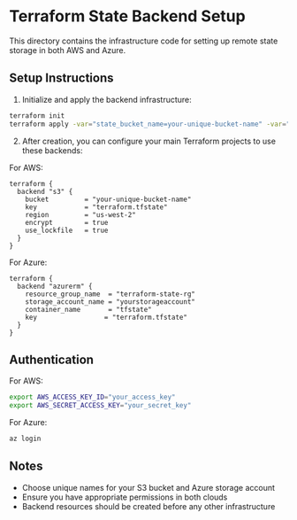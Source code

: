 # Terraform State Backend Setup

This directory contains the infrastructure code for setting up remote state storage in both AWS and Azure.

## Setup Instructions

1. Initialize and apply the backend infrastructure:
```bash
terraform init
terraform apply -var="state_bucket_name=your-unique-bucket-name" -var="storage_account_name=yourstorageaccount"
```

2. After creation, you can configure your main Terraform projects to use these backends:

For AWS:
```hcl
terraform {
  backend "s3" {
    bucket         = "your-unique-bucket-name"
    key            = "terraform.tfstate"
    region         = "us-west-2"
    encrypt        = true
    use_lockfile   = true
  }
}
```

For Azure:
```hcl
terraform {
  backend "azurerm" {
    resource_group_name  = "terraform-state-rg"
    storage_account_name = "yourstorageaccount"
    container_name       = "tfstate"
    key                 = "terraform.tfstate"
  }
}
```

## Authentication

For AWS:
```bash
export AWS_ACCESS_KEY_ID="your_access_key"
export AWS_SECRET_ACCESS_KEY="your_secret_key"
```

For Azure:
```bash
az login
```

## Notes
- Choose unique names for your S3 bucket and Azure storage account
- Ensure you have appropriate permissions in both clouds
- Backend resources should be created before any other infrastructure
